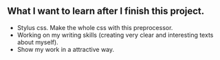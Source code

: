 ## What I want to learn after I finish this project.
- Stylus css. Make the whole css with this preprocessor.
- Working on my writing skills (creating very clear and interesting texts about myself).
- Show my work in a attractive way.
